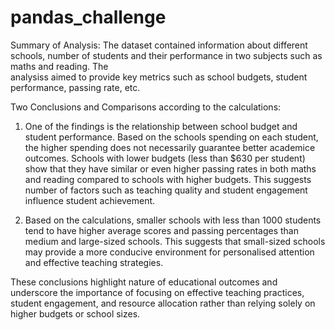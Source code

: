 # pandas_challenge

Summary of Analysis:
  The dataset contained information about different schools, number of students and their performance in two subjects such as maths and reading. The    
  analysiss aimed to provide key metrics such as school budgets, student performance, passing rate, etc.

Two Conclusions and Comparisons according to the calculations:

1.  One of the findings is the relationship between school budget and student performance. Based on the schools spending on each student, the higher spending does not necessarily guarantee better academice outcomes. Schools with lower budgets (less than $630 per student) show that they have similar or even higher passing rates in both maths and reading compared to schools with higher budgets. This suggests number of factors such as teaching quality and student engagement influence student achievement.

2.  Based on the calculations, smaller schools with less than 1000 students tend to have higher average scores and passing percentages than medium and large-sized schools. This suggests that small-sized schools may provide a more conducive environment for personalised attention and effective teaching strategies.

These conclusions highlight nature of educational outcomes and underscore the importance of focusing on effective teaching practices, student engagement, and resource allocation rather than relying solely on higher budgets or school sizes.
